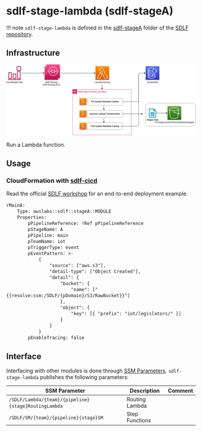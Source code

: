 # sdlf-stage-lambda (sdlf-stageA)

!!! note
    `sdlf-stage-lambda` is defined in the [sdlf-stageA](https://github.com/awslabs/aws-serverless-data-lake-framework/tree/main/sdlf-stageA) folder of the [SDLF repository](https://github.com/awslabs/aws-serverless-data-lake-framework).

## Infrastructure

![SDLF Stage Lambda](../_static/sdlf-stage-lambda.png)

Run a Lambda function.

## Usage

### CloudFormation with [sdlf-cicd](cicd.md)

Read the official [SDLF workshop](https://sdlf.workshop.aws/) for an end-to-end deployment example.

```
rMainA:
    Type: awslabs::sdlf::stageA::MODULE
    Properties:
        pPipelineReference: !Ref pPipelineReference
        pStageName: A
        pPipeline: main
        pTeamName: iot
        pTriggerType: event
        pEventPattern: >-
            {
                "source": ["aws.s3"],
                "detail-type": ["Object Created"],
                "detail": {
                    "bucket": {
                        "name": ["{{resolve:ssm:/SDLF/{pDomain}/S3/RawBucket}}"]
                    },
                    "object": {
                        "key": [{ "prefix": "iot/legislators/" }]
                    }
                }
            }
        pEnableTracing: false
```

## Interface

Interfacing with other modules is done through [SSM Parameters](https://docs.aws.amazon.com/systems-manager/latest/userguide/systems-manager-parameter-store.html). `sdlf-stage-lambda` publishes the following parameters:

| SSM Parameter                                        | Description                                                      | Comment                                      |
| ---------------------------------------------------- | ---------------------------------------------------------------- | -------------------------------------------- |
| `/SDLF/Lambda/{team}/{pipeline}{stage}RoutingLambda` | Routing Lambda                                                   |                                              |
| `/SDLF/SM/{team}/{pipeline}{stage}SM`                | Step Functions                                                   |                                              |
